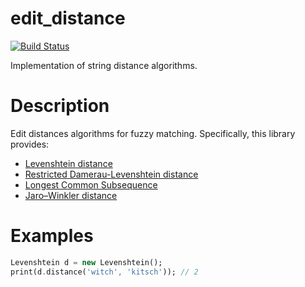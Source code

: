 # edit_distance

[![Build Status](https://travis-ci.org/kseo/edit_distance.svg?branch=master)](https://travis-ci.org/kseo/edit_distance)

Implementation of string distance algorithms.

# Description

Edit distances algorithms for fuzzy matching. Specifically, this library provides:

* [Levenshtein distance][Levenshtein]
* [Restricted Damerau-Levenshtein distance][Damerau]
* [Longest Common Subsequence][LongestCommonSubsequence]
* [Jaro–Winkler distance][JaroWinkler]

[Levenshtein]: https://en.wikipedia.org/wiki/Levenshtein_distance
[Damerau]: https://en.wikipedia.org/wiki/Damerau%E2%80%93Levenshtein_distance
[LongestCommonSubsequence]: https://en.wikipedia.org/wiki/Longest_common_subsequence_problem
[JaroWinkler]: https://en.wikipedia.org/wiki/Jaro%E2%80%93Winkler_distance

# Examples

```dart
Levenshtein d = new Levenshtein();
print(d.distance('witch', 'kitsch')); // 2
```

